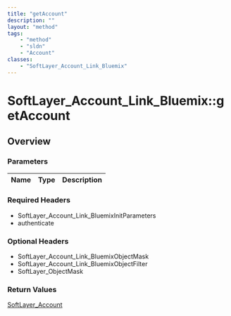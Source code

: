 ```yaml
---
title: "getAccount"
description: ""
layout: "method"
tags:
    - "method"
    - "sldn"
    - "Account"
classes:
    - "SoftLayer_Account_Link_Bluemix"
---
```

# SoftLayer_Account_Link_Bluemix::getAccount
## Overview 


### Parameters 
|Name | Type | Description |
| --- | --- | --- |


### Required Headers
* SoftLayer_Account_Link_BluemixInitParameters
* authenticate

### Optional Headers
* SoftLayer_Account_Link_BluemixObjectMask
* SoftLayer_Account_Link_BluemixObjectFilter
* SoftLayer_ObjectMask

### Return Values
<a href='/reference/datatypes/SoftLayer_Account'>SoftLayer_Account </a>

